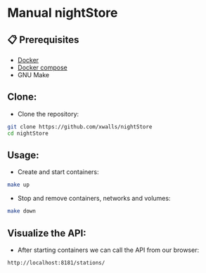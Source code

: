 # Manual nightStore

## 📋 Prerequisites

- [Docker](https://docs.docker.com/engine/install/)
- [Docker compose](https://docs.docker.com/compose/install/)
- GNU Make

## Clone:
- Clone the repository:

```bash
git clone https://github.com/xwalls/nightStore
cd nightStore
```

## Usage:
- Create and start containers:
```bash
make up
```

- Stop and remove containers, networks and volumes:
```bash
make down
```

## Visualize the API:
- After starting containers we can call the API from our browser:
```bash
http://localhost:8181/stations/
```